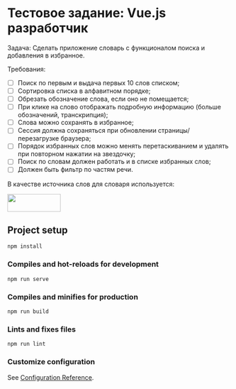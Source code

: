 # Тестовое задание: Vue.js разработчик
Задача: Сделать приложение словарь с функционалом поиска и добавления в избранное.

Требования:

- [ ] Поиск по первым и выдача первых 10 слов списком;
- [ ] Сортировка списка в алфавитном порядке;
- [ ] Обрезать обозначение слова, если оно не помещается;
- [ ] При клике на слово отображать подробную информацию (больше обозначений, транскрипция);
- [ ] Слова можно сохранять в избранное;
- [ ] Сессия должна сохраняться при обновлении страницы/перезагрузке браузера;
- [ ] Порядок избранных слов можно менять перетаскиванием и удалять при повторном нажатии на звездочку;
- [ ] Поиск по словам должен работать и в списке избранных слов;
- [ ] Должен быть фильтр по частям речи.

В качестве источника слов для словаря используется:

[<img src="https://www.datamuse.com/api/datamuse-logo-rgb.png" width="120" height="40">](https://www.datamuse.com/api/)

## Project setup
```
npm install
```

### Compiles and hot-reloads for development
```
npm run serve
```

### Compiles and minifies for production
```
npm run build
```

### Lints and fixes files
```
npm run lint
```

### Customize configuration
See [Configuration Reference](https://cli.vuejs.org/config/).
